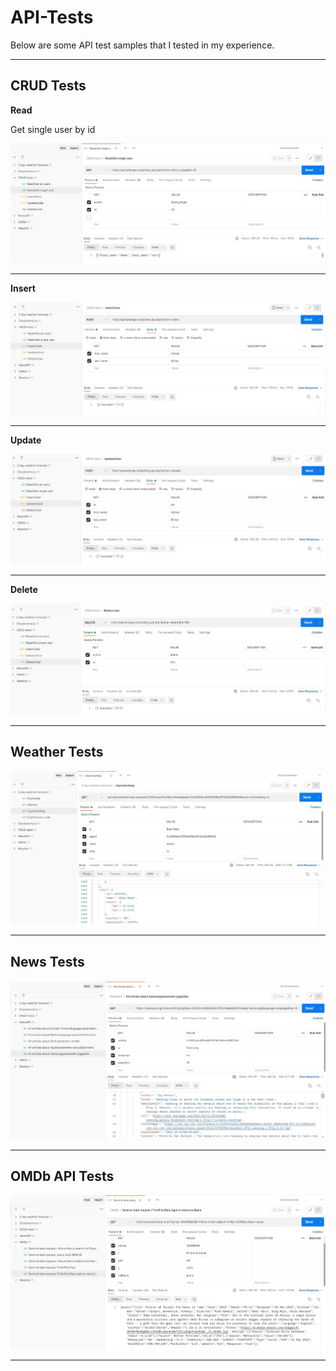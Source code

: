 # API-Tests

Below are some API test samples that I tested in my experience.

-----------------
## CRUD Tests
**Read**

Get single user by id

<img src="API-Test Images/CRUD tests 1.jpg">  

-----------------

**Insert**

<img src="API-Test Images/CRUD tests 2.jpg">  

-----------------

**Update**

<img src="API-Test Images/CRUD tests 3.jpg" >  

-----------------

**Delete**

<img src="API-Test Images/CRUD tests 4.jpg" >  

-----------------

## Weather Tests

<img src="API-Test Images/Weather tests.jpg" >  

-----------------


## News Tests

<img src="API-Test Images/News tests.jpg" >

-----------------

## OMDb API Tests

<img src="API-Test Images/OMDb API tests.jpg" >

-----------------
